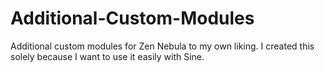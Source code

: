 # Additional-Custom-Modules
Additional custom modules for Zen Nebula to my own liking. I created this solely because I want to use it easily with Sine.

